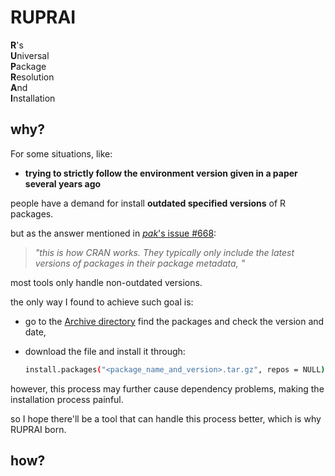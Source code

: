 # RUPRAI

**R**'s  
**U**niversal  
**P**ackage  
**R**esolution  
**A**nd  
**I**nstallation

## why?

For some situations, like:

- **trying to strictly follow the environment version given in a paper several years ago**

people have a demand for install **outdated specified versions** of R packages.

but as the answer mentioned in [*pak*'s issue #668](https://github.com/r-lib/pak/issues/668): 

> *"this is how CRAN works. They typically only include the latest versions of packages in their package metadata, "*

most tools only handle non-outdated versions. 

the only way I found to achieve such goal is:

- go to the [Archive directory](https://cran.r-project.org/src/contrib/Archive/) find the packages and check the version and date,
- download the file and install it through: 

    ```bash
    install.packages("<package_name_and_version>.tar.gz", repos = NULL)
    ```
however, this process may further cause dependency problems, making the installation process painful. 

so I hope there'll be a tool that can handle this process better, which is why RUPRAI born.

## how?

